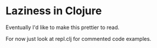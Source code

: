# Laziness in Clojure

Eventually I'd like to make this prettier to read.

For now just look at repl.clj for commented code examples.
